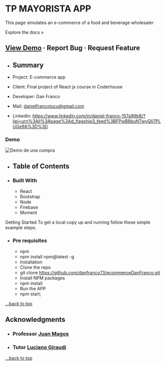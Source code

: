 # TP MAYORISTA APP <a name="TOP"></a>

This page simulates an e-commerce of a food and beverage wholesaler

Explore the docs »

## [View Demo](#demo) · Report Bug · Request Feature

- ## Summary

- Project: E-commerce app
- Client: Final project of React js course in Coderhouse
- Developer: Dan Franco
- Mail: danielfrancotucu@gmail.com
- Linkedin: <https://www.linkedin.com/in/daniel-franco-157a99b8/?lipi=urn%3Ali%3Apage%3Ad_flagship3_feed%3BFPwB8buNTwyQlj7PLUGe9A%3D%3D>

### Demo <a name="demo"></a>

![Demo de una compra](https://github.com/danfranco73/ecommerceDanFranco/blob/e375f77e005ee773eaf12ee9915e8be853f7f64e/public/img/TP-APP.gif)

- ## Table of Contents

- ### Built With

  - React
  - Bootstrap
  - Node
  - Firebase
  - Moment

Getting Started
To get a local copy up and running follow these simple example steps.

- ### Pre requisites

  - npm
  - npm install npm@latest -g
  - Installation
  - Clone the repo
  - git clone <https://github.com/danfranco73/ecommerceDanFranco.git>
  - Install NPM packages
  - npm install
  - Run the APP
  - npm start;

[...back to top](#TOP)

<!-- ACKNOWLEDGMENTS -->

## Acknowledgments

- ### Professor [Juan Magos](https://github.com/JuanMagos)

- ### Tutor [Luciano Giraudi](https://github.com/Luagir94/dunderMifflinGiraudi)

[...back to top](#TOP)
